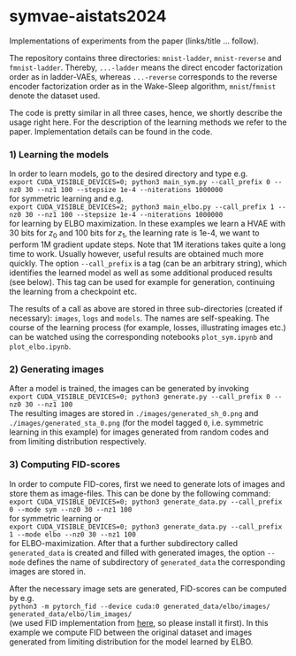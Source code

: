 # symvae-aistats2024

Implementations of experiments from the paper (links/title ... follow).

The repository contains three directories: `mnist-ladder`, `mnist-reverse` and `fmnist-ladder`. Thereby, `...-ladder` means the direct encoder factorization order as in ladder-VAEs, whereas `...-reverse` corresponds to the reverse encoder factorization order as in the Wake-Sleep algorithm, `mnist`/`fmnist` denote the dataset used.

The code is pretty similar in all three cases, hence, we shortly describe the usage right here. For the description of the learning methods we refer to the paper. Implementation details can be found in the code.

### 1) Learning the models

In order to learn models, go to the desired directory and type e.g. \
`export CUDA_VISIBLE_DEVICES=0; python3 main_sym.py --call_prefix 0 --nz0 30 --nz1 100 --stepsize 1e-4 --niterations 1000000` \
for symmetric learning and e.g. \
`export CUDA_VISIBLE_DEVICES=2; python3 main_elbo.py --call_prefix 1 --nz0 30 --nz1 100 --stepsize 1e-4 --niterations 1000000` \
for learning by ELBO maximization. In these examples we learn a HVAE with 30 bits for $z_0$ and 100 bits for $z_1$, the learning rate is 1e-4, we want to perform 1M gradient update steps. Note that 1M iterations takes quite a long time to work. Usually however, useful results are obtained much more quickly. The option `--call_prefix` is a tag (can be an arbitrary string), which identifies the learned model as well as some additional produced results (see below). This tag can be used for example for generation, continuing the learning from a checkpoint etc.

The results of a call as above are stored in three sub-directories (created if necessary): `images`, `logs` and `models`. The names are self-speaking. The course of the learning process (for example, losses, illustrating images etc.) can be watched using the corresponding notebooks `plot_sym.ipynb` and `plot_elbo.ipynb`.

### 2) Generating images

After a model is trained, the images can be generated by invoking \
`export CUDA_VISIBLE_DEVICES=0; python3 generate.py --call_prefix 0 --nz0 30 --nz1 100` \
The resulting images are stored in `./images/generated_sh_0.png` and `./images/generated_sta_0.png` (for the model tagged `0`, i.e. symmetric learning in this example) for images generated from random codes and from limiting distribution respectively.

### 3) Computing FID-scores

In order to compute FID-cores, first we need to generate lots of images and store them as image-files. This can be done by the following command: \
`export CUDA_VISIBLE_DEVICES=0; python3 generate_data.py --call_prefix 0 --mode sym --nz0 30 --nz1 100`\
for symmetric learning or \
`export CUDA_VISIBLE_DEVICES=0; python3 generate_data.py --call_prefix 1 --mode elbo --nz0 30 --nz1 100` \
for ELBO-maximization. After that a further subdirectory called `generated_data` is created and filled with generated images, the option `--mode` defines the name of subdirectory of `generated_data` the corresponding images are stored in.

After the necessary image sets are generated, FID-scores can be computed by e.g. \
`python3 -m pytorch_fid --device cuda:0 generated_data/elbo/images/ generated_data/elbo/lim_images/` \
(we used FID implementation from [here](https://github.com/mseitzer/pytorch-fid), so please install it first). In this example we compute FID between the original dataset and images generated from limiting distribution for the model learned by ELBO.
